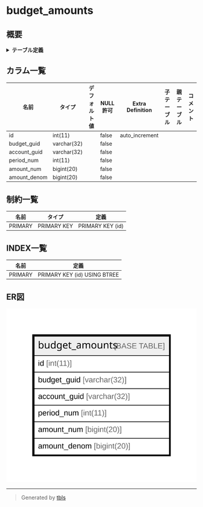 # budget_amounts

## 概要

<details>
<summary><strong>テーブル定義</strong></summary>

```sql
CREATE TABLE `budget_amounts` (
  `id` int(11) NOT NULL AUTO_INCREMENT,
  `budget_guid` varchar(32) NOT NULL,
  `account_guid` varchar(32) NOT NULL,
  `period_num` int(11) NOT NULL,
  `amount_num` bigint(20) NOT NULL,
  `amount_denom` bigint(20) NOT NULL,
  PRIMARY KEY (`id`)
) ENGINE=InnoDB DEFAULT CHARSET=utf8mb4 COLLATE=utf8mb4_general_ci
```

</details>

## カラム一覧

| 名前           | タイプ         | デフォルト値       | NULL許可   | Extra Definition | 子テーブル      | 親テーブル      | コメント     |
| ------------ | ----------- | ------------ | -------- | ---------------- | ---------- | ---------- | -------- |
| id           | int(11)     |              | false    | auto_increment   |            |            |          |
| budget_guid  | varchar(32) |              | false    |                  |            |            |          |
| account_guid | varchar(32) |              | false    |                  |            |            |          |
| period_num   | int(11)     |              | false    |                  |            |            |          |
| amount_num   | bigint(20)  |              | false    |                  |            |            |          |
| amount_denom | bigint(20)  |              | false    |                  |            |            |          |

## 制約一覧

| 名前      | タイプ         | 定義               |
| ------- | ----------- | ---------------- |
| PRIMARY | PRIMARY KEY | PRIMARY KEY (id) |

## INDEX一覧

| 名前      | 定義                           |
| ------- | ---------------------------- |
| PRIMARY | PRIMARY KEY (id) USING BTREE |

## ER図

![er](budget_amounts.svg)

---

> Generated by [tbls](https://github.com/k1LoW/tbls)
